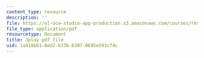 ```yaml
---
content_type: resource
description: ''
file: https://ol-ocw-studio-app-production.s3.amazonaws.com/courses/res-8-005-vibrations-and-waves-problem-solving-fall-2012/1a418b618ed2b33bb3070695e593cf4c_4hTOGc93ZTc.pdf
file_type: application/pdf
resourcetype: Document
title: 3play pdf file
uid: 1a418b61-8ed2-b33b-b307-0695e593cf4c
---
```

